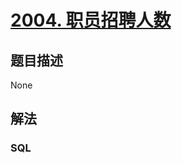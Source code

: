 # [2004. 职员招聘人数](https://leetcode-cn.com/problems/the-number-of-seniors-and-juniors-to-join-the-company)

## 题目描述

<!-- 这里写题目描述 -->

None

## 解法

<!-- 这里可写通用的实现逻辑 -->

<!-- tabs:start -->

### **SQL**

<!-- 这里可写当前语言的特殊实现逻辑 -->

```sql

```

<!-- tabs:end -->
